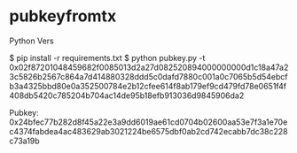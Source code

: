 # pubkeyfromtx


Python Vers

$ pip install -r requirements.txt
$ python pubkey.py -t 0x02f87201048459682f0085013d2a27d082520894000000000d1c18a47a23c5826b2567c864a7d414880328ddd5c0dafd7880c001a0c7065b5d54ebcfb3a4325bbd80e0a352500784e2b12cfee614f8ab179ef9cd479fd78e0651f4f408db5420c785204b704ac14de95b18efb913036d9845906da2


Pubkey: 0x24bfec77b282d8f45a22e3a9dd6019ae61cd0704b02600aa53e7f3a1e70ec4374fabdea4ac483629ab3021224be6575dbf0ab2cd742ecabb7dc38c228c73a19b
